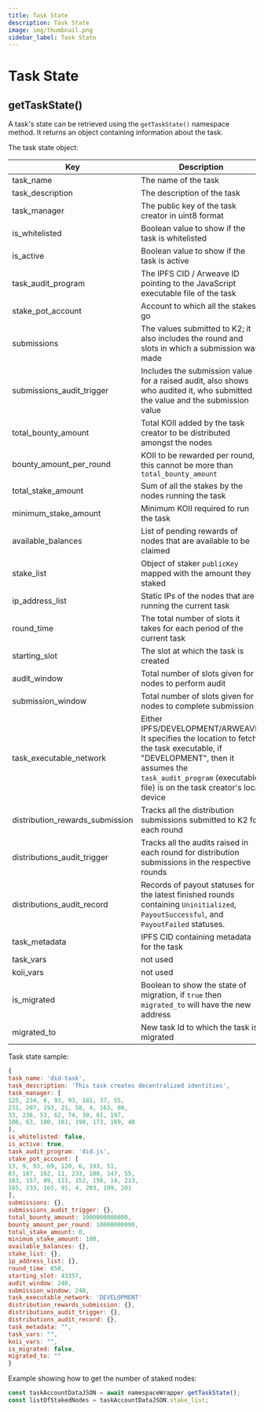 ```yaml
---
title: Task State
description: Task State
image: img/thumbnail.png
sidebar_label: Task State
---
```


# Task State

## getTaskState()

A task's state can be retrieved using the `getTaskState()` namespace method. It returns an object containing information about the task. <br />

The task state object:

| Key                             | Description                                                                                                                                        |
| ------------------------------- | -------------------------------------------------------------------------------------------------------------------------------------------------- |
| task_name                       | The name of the task                                                                                                                               |
| task_description                | The description of the task                                                                                                                        |
| task_manager                    | The public key of the task creator in uint8 format                                                                                                 |
| is_whitelisted                  | Boolean value to show if the task is whitelisted                                                                                                   |
| is_active                       | Boolean value to show if the task is active                                                                                                        |
| task_audit_program              | The IPFS CID / Arweave ID pointing to the JavaScript executable file of the task                                                                                     |
| stake_pot_account               | Account to which all the stakes go                                                                                                               |
| submissions                     | The values submitted to K2; it also includes the round and slots in which a submission was made                                                   |
| submissions_audit_trigger       | Includes the submission value for a raised audit, also shows who audited it, who submitted the value and the submission value |
| total_bounty_amount             | Total KOII added by the task creator to be distributed amongst the nodes                                                                          |
| bounty_amount_per_round         | KOII to be rewarded per round, this cannot be more than `total_bounty_amount`                                                                        |
| total_stake_amount              | Sum of all the stakes by the nodes running the task                                                                                               |
| minimum_stake_amount            | Minimum KOII required to run the task                                                                                                              |
| available_balances              | List of pending rewards of nodes that are available to be claimed                                                                                      |
| stake_list                      | Object of staker `publicKey` mapped with the amount they staked                                                                                     |
| ip_address_list                 | Static IPs of the nodes that are running the current task                                                                                         |
| round_time                      | The total number of slots it takes for each period of the current task                                                                            |
| starting_slot                   | The slot at which the task is created                                                                                                             |
| audit_window                    | Total number of slots given for nodes to perform audit                                                                                             |
| submission_window               | Total number of slots given for nodes to complete submission                                                                                      |
| task_executable_network         | Either IPFS/DEVELOPMENT/ARWEAVE. It specifies the location to fetch the task executable, if "DEVELOPMENT", then it assumes the `task_audit_program` (executable file) is on the task creator's local device           |
| distribution_rewards_submission | Tracks all the distribution submissions submitted to K2 for each round                                                                            |
| distributions_audit_trigger     | Tracks all the audits raised in each round for distribution submissions in the respective rounds                                                  |
| distributions_audit_record      | Records of payout statuses for the latest finished rounds containing `Uninitialized`, `PayoutSuccessful`, and `PayoutFailed` statuses.             |
| task_metadata                   | IPFS CID containing metadata for the task                                                                                                 |
| task_vars                       | not used                                                                                                                                           |
| koii_vars                       | not used                                                                                                                                           |
| is_migrated                     | Boolean to show the state of migration, if `true` then `migrated_to` will have the new address                                                      |
| migrated_to                     | New task Id to which the task is migrated                                                                                                  |

Task state sample:

```javascript
{
task_name: 'did-task',
task_description: 'This task creates decentralized identities',
task_manager: [
125, 234, 6, 93, 93, 181, 37, 55,
231, 207, 193, 21, 58, 4, 163, 80,
33, 236, 53, 62, 74, 30, 61, 197,
106, 63, 180, 101, 198, 173, 169, 48
],
is_whitelisted: false,
is_active: true,
task_audit_program: 'did.js',
stake_pot_account: [
13, 9, 93, 69, 120, 6, 193, 51,
83, 187, 162, 11, 233, 108, 147, 55,
163, 157, 89, 111, 152, 156, 14, 213,
165, 233, 165, 91, 4, 203, 199, 201
],
submissions: {},
submissions_audit_trigger: {},
total_bounty_amount: 1000000000000,
bounty_amount_per_round: 10000000000,
total_stake_amount: 0,
minimum_stake_amount: 100,
available_balances: {},
stake_list: {},
ip_address_list: {},
round_time: 650,
starting_slot: 43357,
audit_window: 240,
submission_window: 240,
task_executable_network: 'DEVELOPMENT'
distribution_rewards_submission: {},
distributions_audit_trigger: {},
distributions_audit_record: {},
task_metadata: "",
task_vars: "",
koii_vars: "",
is_migrated: false,
migrated_to: ""
}
```

Example showing how to get the number of staked nodes:

```javascript
const taskAccountDataJSON = await namespaceWrapper.getTaskState();
const listOfStakedNodes = taskAccountDataJSON.stake_list;
```
